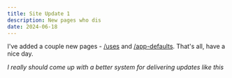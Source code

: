 ```yaml
---
title: Site Update 1
description: New pages who dis
date: 2024-06-18
---
```


I've added a couple new pages - [/uses](/uses) and [/app-defaults](/app-defaults). That's all, have a nice day.

*I really should come up with a better system for delivering updates like this*